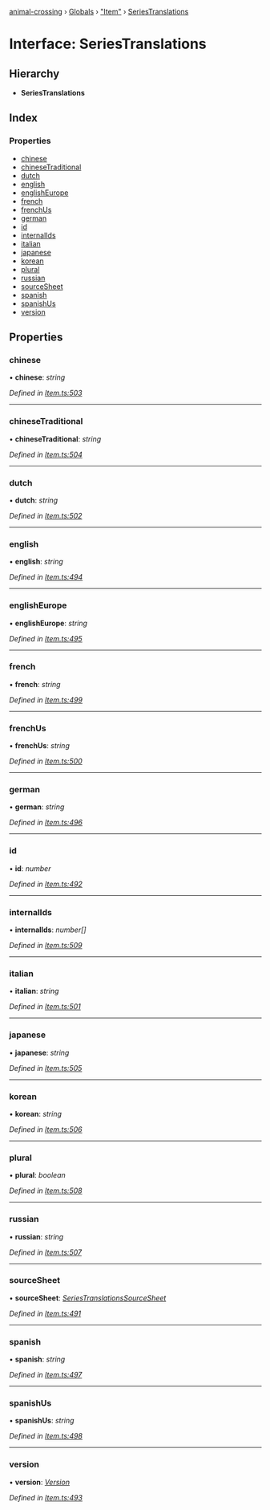 [animal-crossing](../README.md) › [Globals](../globals.md) › ["Item"](../modules/_item_.md) › [SeriesTranslations](_item_.seriestranslations.md)

# Interface: SeriesTranslations

## Hierarchy

* **SeriesTranslations**

## Index

### Properties

* [chinese](_item_.seriestranslations.md#chinese)
* [chineseTraditional](_item_.seriestranslations.md#chinesetraditional)
* [dutch](_item_.seriestranslations.md#dutch)
* [english](_item_.seriestranslations.md#english)
* [englishEurope](_item_.seriestranslations.md#englisheurope)
* [french](_item_.seriestranslations.md#french)
* [frenchUs](_item_.seriestranslations.md#frenchus)
* [german](_item_.seriestranslations.md#german)
* [id](_item_.seriestranslations.md#id)
* [internalIds](_item_.seriestranslations.md#internalids)
* [italian](_item_.seriestranslations.md#italian)
* [japanese](_item_.seriestranslations.md#japanese)
* [korean](_item_.seriestranslations.md#korean)
* [plural](_item_.seriestranslations.md#plural)
* [russian](_item_.seriestranslations.md#russian)
* [sourceSheet](_item_.seriestranslations.md#sourcesheet)
* [spanish](_item_.seriestranslations.md#spanish)
* [spanishUs](_item_.seriestranslations.md#spanishus)
* [version](_item_.seriestranslations.md#version)

## Properties

###  chinese

• **chinese**: *string*

*Defined in [Item.ts:503](https://github.com/Norviah/animal-crossing/blob/b7769d3/module/types/Item.ts#L503)*

___

###  chineseTraditional

• **chineseTraditional**: *string*

*Defined in [Item.ts:504](https://github.com/Norviah/animal-crossing/blob/b7769d3/module/types/Item.ts#L504)*

___

###  dutch

• **dutch**: *string*

*Defined in [Item.ts:502](https://github.com/Norviah/animal-crossing/blob/b7769d3/module/types/Item.ts#L502)*

___

###  english

• **english**: *string*

*Defined in [Item.ts:494](https://github.com/Norviah/animal-crossing/blob/b7769d3/module/types/Item.ts#L494)*

___

###  englishEurope

• **englishEurope**: *string*

*Defined in [Item.ts:495](https://github.com/Norviah/animal-crossing/blob/b7769d3/module/types/Item.ts#L495)*

___

###  french

• **french**: *string*

*Defined in [Item.ts:499](https://github.com/Norviah/animal-crossing/blob/b7769d3/module/types/Item.ts#L499)*

___

###  frenchUs

• **frenchUs**: *string*

*Defined in [Item.ts:500](https://github.com/Norviah/animal-crossing/blob/b7769d3/module/types/Item.ts#L500)*

___

###  german

• **german**: *string*

*Defined in [Item.ts:496](https://github.com/Norviah/animal-crossing/blob/b7769d3/module/types/Item.ts#L496)*

___

###  id

• **id**: *number*

*Defined in [Item.ts:492](https://github.com/Norviah/animal-crossing/blob/b7769d3/module/types/Item.ts#L492)*

___

###  internalIds

• **internalIds**: *number[]*

*Defined in [Item.ts:509](https://github.com/Norviah/animal-crossing/blob/b7769d3/module/types/Item.ts#L509)*

___

###  italian

• **italian**: *string*

*Defined in [Item.ts:501](https://github.com/Norviah/animal-crossing/blob/b7769d3/module/types/Item.ts#L501)*

___

###  japanese

• **japanese**: *string*

*Defined in [Item.ts:505](https://github.com/Norviah/animal-crossing/blob/b7769d3/module/types/Item.ts#L505)*

___

###  korean

• **korean**: *string*

*Defined in [Item.ts:506](https://github.com/Norviah/animal-crossing/blob/b7769d3/module/types/Item.ts#L506)*

___

###  plural

• **plural**: *boolean*

*Defined in [Item.ts:508](https://github.com/Norviah/animal-crossing/blob/b7769d3/module/types/Item.ts#L508)*

___

###  russian

• **russian**: *string*

*Defined in [Item.ts:507](https://github.com/Norviah/animal-crossing/blob/b7769d3/module/types/Item.ts#L507)*

___

###  sourceSheet

• **sourceSheet**: *[SeriesTranslationsSourceSheet](../enums/_item_.seriestranslationssourcesheet.md)*

*Defined in [Item.ts:491](https://github.com/Norviah/animal-crossing/blob/b7769d3/module/types/Item.ts#L491)*

___

###  spanish

• **spanish**: *string*

*Defined in [Item.ts:497](https://github.com/Norviah/animal-crossing/blob/b7769d3/module/types/Item.ts#L497)*

___

###  spanishUs

• **spanishUs**: *string*

*Defined in [Item.ts:498](https://github.com/Norviah/animal-crossing/blob/b7769d3/module/types/Item.ts#L498)*

___

###  version

• **version**: *[Version](../enums/_item_.version.md)*

*Defined in [Item.ts:493](https://github.com/Norviah/animal-crossing/blob/b7769d3/module/types/Item.ts#L493)*
